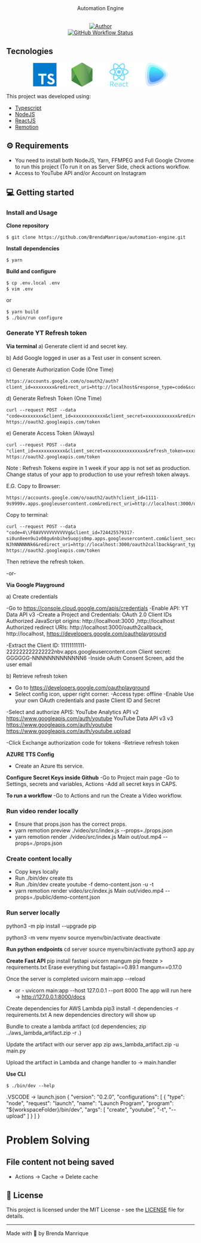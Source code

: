 <div align="center">
  <div>Automation Engine</div>
</div>

<br/>

<p align="center">
    <a href="https://github.com/BrendaManrique">
        <img alt="Author" src="https://img.shields.io/badge/Author-BrendaManrique-blue?style=for-the-badge&logo=appveyor">
    </a> 
    <br/>
    <a href="https://www.npmjs.com/package/automation-engine">
        <img alt="GitHub Workflow Status" src="https://img.shields.io/npm/v/automation-engine/latest?label=CLI&style=for-the-badge">
    </a>
</p>

## Tecnologies

<div align="center">
  <img src="assets/TechLogos.png" style="height='128px'">
</div>

This project was developed using:

-   [Typescript](https://www.typescriptlang.org/)
-   [NodeJS](https://nodejs.dev/)
-   [ReactJS](https://reactjs.org/)
-   [Remotion](https://www.remotion.dev/)

## ⚙️ Requirements

-   You need to install both NodeJS, Yarn, FFMPEG and Full Google Chrome to run this project (To run it on as Server Side, check actions workflow.
-   Access to YouTube API and/or Account on Instagram

## 💻 Getting started

### Install and Usage

**Clone repository**

```sh-session
$ git clone https://github.com/BrendaManrique/automation-engine.git
```

**Install dependencies**

```sh-session
$ yarn
```

**Build and configure**

```sh-session
$ cp .env.local .env
$ vim .env
```

or

```sh-session
$ yarn build
$ ./bin/run configure
```

### Generate YT Refresh token

**Via terminal**
a) Generate client id and secret key.

b) Add Google logged in user as a Test user in consent screen.

c) Generate Authorization Code (One Time)
```
https://accounts.google.com/o/oauth2/auth?client_id=xxxxxxxx&redirect_uri=http://localhost&response_type=code&scope=https://www.googleapis.com/auth/drive&access_type=offline
```

d) Generate Refresh Token (One Time)
```
curl --request POST --data "code=xxxxxxxx&client_id=xxxxxxxxxxxx&client_secret=xxxxxxxxxxxx&redirect_uri=http://localhost&grant_type=authorization_code" https://oauth2.googleapis.com/token
```

e) Generate Access Token (Always)
```
curl --request POST --data "client_id=xxxxxxxxxxx&client_secret=xxxxxxxxxxxxxxx&refresh_token=xxxxxxxxxxxxx&grant_type=refresh_token" https://oauth2.googleapis.com/token
```

Note : Refresh Tokens expire in 1 week if your app is not set as production. Change status of your app to production to use your refresh token always.

E.G.
Copy to Browser:
```
https://accounts.google.com/o/oauth2/auth?client_id=1111-9s9999v.apps.googleusercontent.com&redirect_uri=http://localhost:3000/oauth2callback&response_type=code&scope=https://www.googleapis.com/auth/youtube.upload&access_type=offline
```

Copy to terminal:
```
curl --request POST --data "code=4\\F0AVVVVVVVVVVVg&client_id=724425579317-si0un8een9u1v08gu6nbihe5uopjs0mp.apps.googleusercontent.com&client_secret=GOGGG-NJhNNNNNNk6&redirect_uri=http://localhost:3000/oauth2callback&grant_type=authorization_code" https://oauth2.googleapis.com/token
```

Then retrieve the refresh token.

-or-

**Via Google Playground**

a) Create credentials

-Go to https://console.cloud.google.com/apis/credentials
-Enable API: YT Data API v3
-Create a Project and Credentials:
OAuth 2.0 Client IDs
Authorized JavaScript origins: http://localhost:3000 ,http://localhost
Authorized redirect URIs: http://localhost:3000/oauth2callback, http://localhost, https://developers.google.com/oauthplayground

-Extract the Client ID: 11111111111-222222222222222nbv.apps.googleusercontent.com
Client secret: GGGGGG-NNNNNNNNNNNNN6
-Inside oAuth Consent Screen, add the user email

b) Retrieve refresh token

- Go to https://developers.google.com/oauthplayground
- Select config icon, upper right corner:
-Access type: offline
-Enable Use your own OAuth credentials and paste Client ID and Secret

-Select and authorize APIS:
YouTube Analytics API v2
https://www.googleapis.com/auth/youtube
YouTube Data API v3 v3
https://www.googleapis.com/auth/youtube
https://www.googleapis.com/auth/youtube.upload


-Click Exchange authorization code for tokens
-Retrieve refresh token

**AZURE TTS Config**
- Create an Azure tts service.

**Configure Secret Keys inside Github**
-Go to Project main page
-Go to Settings, secrets and variables, Actions
-Add all secret keys in CAPS. 


**To run a workflow**
-Go to Actions and run the Create a Video workflow.

### Run video render locally
- Ensure that props.json has the correct props. 
- yarn remotion preview ./video/src/index.js --props=./props.json   
- yarn remotion render ./video/src/index.js Main out/out.mp4 --props=./props.json

### Create content locally
- Copy keys locally
- Run ./bin/dev create tts
- Run ./bin/dev create youtube -f demo-content.json -u -t
- yarn remotion render video/src/index.js Main out/video.mp4 --props=./public/demo-content.json

### Run server locally
python3 -m pip install --upgrade pip

python3 -m venv myenv
source myenv/bin/activate
deactivate

**Run python endpoints**
cd server
source myenv/bin/activate
python3 app.py 

**Create Fast API**
pip install fastapi uvicorn mangum
pip freeze > requirements.txt
Erase everything but 
fastapi==0.89.1
mangum==0.17.0

Once the server is completed
uvicorn main:app --reload 
- or -
uvicorn main:app --host 127.0.0.1 --port 8000
The app will run here ->  http://127.0.0.1:8000/docs

Create dependencies for AWS Lambda
pip3 install -t dependencies -r requirements.txt
A new dependencies directory will show up

Bundle to create a lambda artifact
(cd dependencies; zip ../aws_lambda_artifact.zip -r .)

Update the artifact with our server app
zip aws_lambda_artifact.zip -u main.py

Upload the artifact in Lambda
and change handler to -> main.handler

**Use CLI**

```sh-session
$ ./bin/dev --help
```

.VSCODE -> launch.json
{
    "version": "0.2.0",
    "configurations": [
        {
        "type": "node",
        "request": "launch",
        "name": "Launch Program",
        "program": "${workspaceFolder}/bin/dev",
        "args": [
            "create",
            "youtube",
            "-t",
            "--upload"
        ]
        }
    ]
}

# Problem Solving

## File content not being saved

- Actions -> Cache -> Delete cache


## 📝 License

This project is licensed under the MIT License - see the [LICENSE](LICENSE) file for details.

---

Made with 💜 by Brenda Manrique
